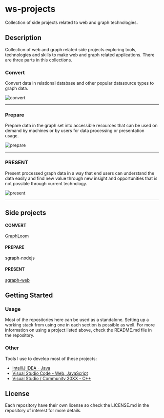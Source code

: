 # ws-projects

Collection of side projects related to web and graph technologies.

## Description

Collection of web and graph related side projects exploring tools, technologies and skills to make web and graph related applications. There are three parts in this collections.

### Convert

Convert data in relational database and other popular datasource types to graph data.

![convert](https://user-images.githubusercontent.com/42923689/54112758-c5022980-444b-11e9-8f58-3d136abb1cc8.png)

---

### Prepare 
Prepare data in the graph set into accessible resources that can be used on demand by machines or by users for data processing or presentation usage.

![prepare](https://user-images.githubusercontent.com/42923689/54112786-d0555500-444b-11e9-9c43-df04911a40fd.png)

---

### PRESENT

Present processed graph data in a way that end users can understand the data easily and find new value through new insight and opportunities that is not possible through current technology.

![present](https://user-images.githubusercontent.com/42923689/54112796-d77c6300-444b-11e9-9584-2eb2fd22afa4.png)

---

## Side projects
#### CONVERT
[GraphLoom](https://github.com/jiefenn8/graphloom)

#### PREPARE
[sgraph-nodejs](https://github.com/jiefenn8/sgraph-nodejs)

#### PRESENT
[sgraph-web](https://github.com/jiefenn8/sgraph-web)

## Getting Started

### Usage

Most of the repositories here can be used as a standalone. Setting up a working stack from using one in each section is possible as well. For more information on using a project listed above, check the README.md file in the repository.

### Other

Tools I use to develop most of these projects:
* [IntelliJ IDEA - Java](https://www.jetbrains.com/idea/)  
* [Visual Studio Code - Web, JavaScript](https://code.visualstudio.com/)
* [Visual Studio / Community 20XX - C++](https://visualstudio.microsoft.com/vs/features/cplusplus/)

## License

Each repository have their own license so check the LICENSE.md in the repository of interest for more details.